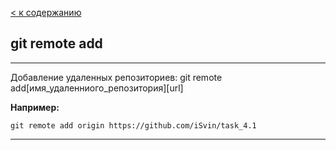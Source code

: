 [< к содержанию](./readme.md)


## **git remote add** 

---
Добавление удаленных репозиториев:
git remote add[имя_удаленниого_репозитория][url]

**Например:**

```bash=
git remote add origin https://github.com/iSvin/task_4.1
```

---